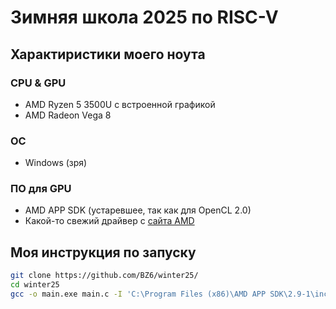 # Зимняя школа 2025 по RISC-V

## Характиристики моего ноута

### CPU & GPU

 - AMD Ryzen 5 3500U с встроенной графикой
 - AMD Radeon Vega 8

### ОС

 - Windows (зря)

### ПО для GPU

 - AMD APP SDK (устаревшее, так как для OpenCL 2.0)
 - Какой-то свежий драйвер с [сайта AMD](https://www.amd.com/en/support/download/drivers.html)

## Моя инструкция по запуску

```bash
git clone https://github.com/BZ6/winter25/
cd winter25
gcc -o main.exe main.c -I 'C:\Program Files (x86)\AMD APP SDK\2.9-1\include' -L 'C:\Program Files (x86)\AMD APP SDK\2.9-1\lib\x86_64' -l OpenCL
```
